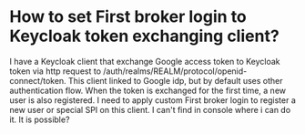 
# How to set First broker login to Keycloak token exchanging client?

I have a Keycloak client that exchange Google access token to Keycloak token via http request to /auth/realms/REALM/protocol/openid-connect/token. This client linked to Google idp, but by default uses other authentication flow. When the token is exchanged for the first time, a new user is also registered. I need to apply custom First broker login to register a new user or special SPI on this client.
I can't find in console where i can do it. It is possible?

        